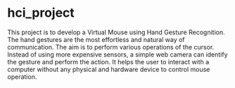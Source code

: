 # hci_project
This project is to develop a Virtual Mouse using Hand Gesture Recognition. 
The hand gestures are the most effortless and natural way of communication.
The aim is to perform various operations of the cursor. 
Instead of using more expensive sensors, a simple web camera can identify the gesture and perform the action. 
It helps the user to interact with a computer without any physical and hardware device to control mouse operation. 
